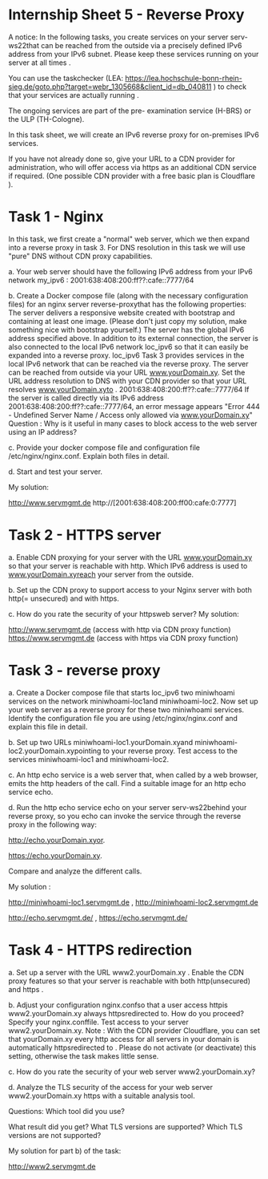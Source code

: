 # Internship Sheet 5 - Reverse Proxy
A notice:
In the following tasks, you create services on your server serv-ws22that can be reached from
 the outside via a precisely defined IPv6 address from your IPv6 subnet. Please keep these 
 services running on your server at all times .

You can use the taskchecker (LEA: https://lea.hochschule-bonn-rhein-sieg.de/goto.php?target=webr_1305668&client_id=db_040811 ) to check that your services are actually running .

The ongoing services are part of the pre- examination service (H-BRS) or the ULP (TH-Cologne).

 

In this task sheet, we will create an IPv6 reverse proxy for on-premises IPv6 services.

If you have not already done so, give your URL to a CDN provider for administration, who 
will offer access via https as an additional CDN service if required. (One possible CDN 
provider with a free basic plan is Cloudflare ).

 

# Task 1 - Nginx
In this task, we first create a "normal" web server, which we then expand into a reverse proxy in 
task 3. For DNS resolution in this task we will use "pure" DNS without CDN proxy capabilities.

a. Your web server should have the following IPv6 address from your IPv6 network 
my_ipv6 : 2001:638:408:200:ff??:cafe::7777/64

b. Create a Docker compose file (along with the necessary configuration files) for 
an nginx server reverse-proxythat has the following properties:
The server delivers a responsive website created with bootstrap and containing at least one image.
(Please don't just copy my solution, make something nice with bootstrap yourself.)
The server has the global IPv6 address specified above.
In addition to its external connection, the server is also connected to the local IPv6 network loc_ipv6 
so that it can easily be expanded into a reverse proxy. loc_ipv6 Task 3 provides services in the local 
IPv6 network that can be reached via the reverse proxy.
The server can be reached from outside via your URL www.yourDomain.xy. Set the URL address resolution to 
DNS with your CDN provider so that your URL resolves www.yourDomain.xyto . 2001:638:408:200:ff??:cafe::7777/64
If the server is called directly via its IPv6 address 2001:638:408:200:ff??:cafe::7777/64, an error message appears 
"Error 444 - Undefined Server Name / Access only allowed via www.yourDomain.xy"
Question : Why is it useful in many cases to block access to the web server using an IP address?

c. Provide your docker compose file and configuration file /etc/nginx/nginx.conf. Explain both files in detail.

d. Start and test your server.

My solution:

http://www.servmgmt.de
http://[2001:638:408:200:ff00:cafe:0:7777]
 

# Task 2 - HTTPS server
a. Enable CDN proxying for your server with the URL www.yourDomain.xy so that your server is reachable 
with http. Which IPv6 address is used to www.yourDomain.xyreach your server from the outside.

b. Set up the CDN proxy to support access to your Nginx server with both http(= unsecured) and with https.

c. How do you rate the security of your httpsweb server?
My solution:

http://www.servmgmt.de (access with http via CDN proxy function)
https://www.servmgmt.de (access with https via CDN proxy function)
 

# Task 3 - reverse proxy
a. Create a Docker compose file that  starts loc_ipv6 two miniwhoami services on the network 
miniwhoami-loc1and miniwhoami-loc2. Now set up your web server as a reverse proxy for these 
two miniwhoami services. Identify the configuration file you are using /etc/nginx/nginx.conf and 
explain this file in detail.

b. Set up two URLs miniwhoami-loc1.yourDomain.xyand miniwhoami-loc2.yourDomain.xypointing to your 
reverse proxy. Test access to the services miniwhoami-loc1 and miniwhoami-loc2.

c. An http echo service is a web server that, when called by a web browser, emits the http headers 
of the call. Find a suitable image for an http echo service echo.

d. Run the http echo service echo on your server serv-ws22behind your reverse proxy, so you echo can 
invoke the service through the reverse proxy in the following way:

http://echo.yourDomain.xyor.

https://echo.yourDomain.xy.

Compare and analyze the different calls.

My solution :

http://miniwhoami-loc1.servmgmt.de ,  http://miniwhoami-loc2.servmgmt.de

http://echo.servmgmt.de/ ,  https://echo.servmgmt.de/
 

# Task 4 - HTTPS redirection
a. Set up a server with the URL www2.yourDomain.xy . Enable the CDN proxy features so that your server is 
reachable with both http(unsecured) and https .

b. Adjust your configuration nginx.confso that a user access httpis www2.yourDomain.xy always httpsredirected to.
How do you proceed? Specify your nginx.conffile. Test access to your server www2.yourDomain.xy.
Note : With the CDN provider Cloudflare, you can set that yourDomain.xy every http access for all servers in your 
domain is automatically httpsredirected to . Please do not activate (or deactivate) this setting, otherwise the task 
makes little sense.

c. How do you rate the security of your web server www2.yourDomain.xy?

d. Analyze the TLS security of the access for your web server www2.yourDomain.xy  https with a suitable analysis tool.

Questions:
Which tool did you use?

What result did you get? What TLS versions are supported? Which TLS versions are not supported?

My solution for part b) of the task:

http://www2.servmgmt.de